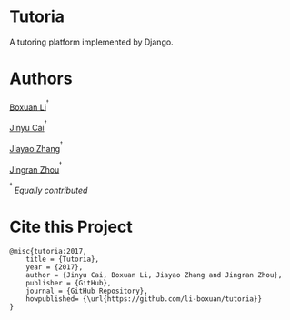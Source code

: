 # Tutoria
A tutoring platform implemented by Django.

# Authors

[Boxuan Li](https://li-boxuan.github.io/)<sup>$^\dagger$</sup>

[Jinyu Cai](https://www.linkedin.com/in/金雨-蔡-170b75108)<sup>$^\dagger$</sup>

[Jiayao Zhang](https://i.cs.hku.hk/~jyzhang/)<sup>$^\dagger$</sup>

[Jingran Zhou](https://jrchow.github.io/)<sup>$^\dagger$</sup>

<sup>$^\dagger$</sup> *Equally contributed*

# Cite this Project

    @misc{tutoria:2017,
        title = {Tutoria},
        year = {2017},
        author = {Jinyu Cai, Boxuan Li, Jiayao Zhang and Jingran Zhou},
        publisher = {GitHub},
        journal = {GitHub Repository},
        howpublished= {\url{https://github.com/li-boxuan/tutoria}}
    }

